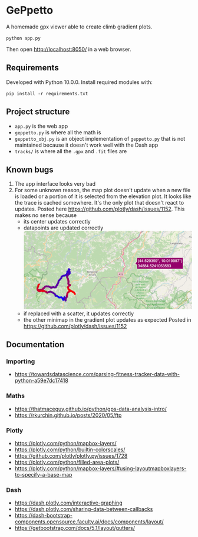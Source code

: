 # GePpetto

A homemade gpx viewer able to create climb gradient plots.

    python app.py

Then open [http://localhost:8050/](http://localhost:8050/) in a web browser.

## Requirements

Developed with Python 10.0.0. Install required modules with:

    pip install -r requirements.txt

## Project structure

* `app.py` is the web app
* `geppetto.py` is where all the math is
* `geppetto_obj.py` is an object implementation of `geppetto.py` that is not maintained because it doesn't work well
  with the Dash app
* `tracks/` is where all the `.gpx` and `.fit` files are

## Known bugs

1. The app interface looks very bad
2. For some unknown reason, the map plot doesn't update when a new file is loaded or a portion of it is selected from the
  elevation plot. It looks like the trace is cached somewhere. It's the only plot that doesn't react to updates. Posted 
  here https://github.com/plotly/dash/issues/1152. This
  makes no sense because
    * its center updates correctly
    * datapoints are updated correctly ![](docs/map_update_bug.png)
    * if replaced with a scatter, it updates correctly
    * the other minimap in the gradient plot updates as expected
   Posted in https://github.com/plotly/dash/issues/1152

## Documentation

### Importing
* https://towardsdatascience.com/parsing-fitness-tracker-data-with-python-a59e7dc17418

### Maths
* https://thatmaceguy.github.io/python/gps-data-analysis-intro/
* https://rkurchin.github.io/posts/2020/05/ftp

### Plotly
* https://plotly.com/python/mapbox-layers/
* https://plotly.com/python/builtin-colorscales/
* https://github.com/plotly/plotly.py/issues/1728
* https://plotly.com/python/filled-area-plots/
* https://plotly.com/python/mapbox-layers/#using-layoutmapboxlayers-to-specify-a-base-map

### Dash
* https://dash.plotly.com/interactive-graphing
* https://dash.plotly.com/sharing-data-between-callbacks
* https://dash-bootstrap-components.opensource.faculty.ai/docs/components/layout/
* https://getbootstrap.com/docs/5.1/layout/gutters/
